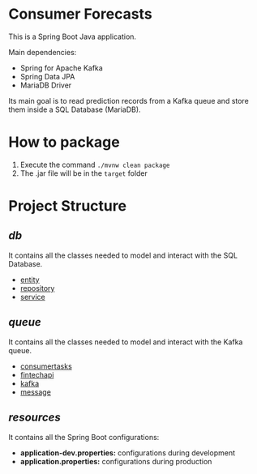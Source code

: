 # Consumer Forecasts

This is a Spring Boot Java application.

Main dependencies:
 - Spring for Apache Kafka
 - Spring Data JPA
 - MariaDB Driver

Its main goal is to read prediction records from a Kafka queue and store them inside a SQL Database (MariaDB).

# How to package

1) Execute the command ```./mvnw clean package``` 
2) The .jar file will be in the ```target``` folder

# Project Structure

## <em>db</em>

It contains all the classes needed to model and interact with the SQL Database.

 - [entity](./src/main/java/its/statea/consumerforecasts/db/entity/readme.md)
 - [repository](./src/main/java/its/statea/consumerforecasts/db/repository/readme.md)
 - [service](./src/main/java/its/statea/consumerforecasts/db/service/readme.md)

## <em>queue</em>

It contains all the classes needed to model and interact with the Kafka queue.

 - [consumertasks](./src/main/java/its/statea/consumerforecasts/queue/consumertasks/readme.md)
 - [fintechapi](./src/main/java/its/statea/consumerforecasts/queue/fintechapi/readme.md)
 - [kafka](./src/main/java/its/statea/consumerforecasts/queue/kafka/readme.md)
 - [message](./src/main/java/its/statea/consumerforecasts/queue/message/readme.md)

## <em>resources</em>

It contains all the Spring Boot configurations:

- <strong>application-dev.properties:</strong> configurations during development
- <strong>application.properties:</strong> configurations during production